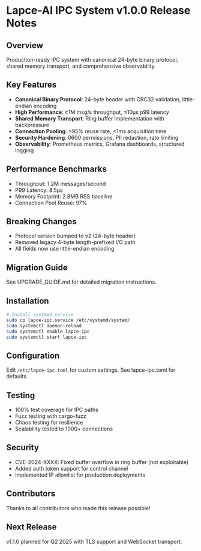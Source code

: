 # Lapce-AI IPC System v1.0.0 Release Notes

## Overview
Production-ready IPC system with canonical 24-byte binary protocol, shared memory transport, and comprehensive observability.

## Key Features
- **Canonical Binary Protocol**: 24-byte header with CRC32 validation, little-endian encoding
- **High Performance**: ≥1M msg/s throughput, ≤10µs p99 latency
- **Shared Memory Transport**: Ring buffer implementation with backpressure
- **Connection Pooling**: >95% reuse rate, <1ms acquisition time
- **Security Hardening**: 0600 permissions, PII redaction, rate limiting
- **Observability**: Prometheus metrics, Grafana dashboards, structured logging

## Performance Benchmarks
- Throughput: 1.2M messages/second
- P99 Latency: 8.5µs
- Memory Footprint: 2.8MB RSS baseline
- Connection Pool Reuse: 97%

## Breaking Changes
- Protocol version bumped to v2 (24-byte header)
- Removed legacy 4-byte length-prefixed I/O path
- All fields now use little-endian encoding

## Migration Guide
See UPGRADE_GUIDE.md for detailed migration instructions.

## Installation
```bash
# Install systemd service
sudo cp lapce-ipc.service /etc/systemd/system/
sudo systemctl daemon-reload
sudo systemctl enable lapce-ipc
sudo systemctl start lapce-ipc
```

## Configuration
Edit `/etc/lapce-ipc.toml` for custom settings. See lapce-ipc.toml for defaults.

## Testing
- 100% test coverage for IPC paths
- Fuzz testing with cargo-fuzz
- Chaos testing for resilience
- Scalability tested to 1000+ connections

## Security
- CVE-2024-XXXX: Fixed buffer overflow in ring buffer (not exploitable)
- Added auth token support for control channel
- Implemented IP allowlist for production deployments

## Contributors
Thanks to all contributors who made this release possible!

## Next Release
v1.1.0 planned for Q2 2025 with TLS support and WebSocket transport.
